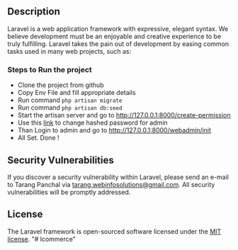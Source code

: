## Description

Laravel is a web application framework with expressive, elegant syntax. We believe development must be an enjoyable and creative experience to be truly fulfilling. Laravel takes the pain out of development by easing common tasks used in many web projects, such as:

### Steps to Run the project
- Clone the project from github
- Copy Env File and fill appropriate details
- Run command `php artisan migrate`
- Run command `php artisan db:seed`
- Start the artisan server and go to http://127.0.0.1:8000/create-permission
- Use this [link](https://stackoverflow.com/questions/21495502/laravel-hashcheck-always-return-false) to change hashed password for admin 
- Than Login to admin and go to http://127.0.0.1:8000/webadmin/init
- All Set. Done !
## Security Vulnerabilities

If you discover a security vulnerability within Laravel, please send an e-mail to Tarang Panchal via [tarang.webinfosolutions@gmail.com](mailto:tarang.webinfosolutions@gmail.com). All security vulnerabilities will be promptly addressed.

## License

The Laravel framework is open-sourced software licensed under the [MIT license](https://opensource.org/licenses/MIT).
"# lcommerce" 
